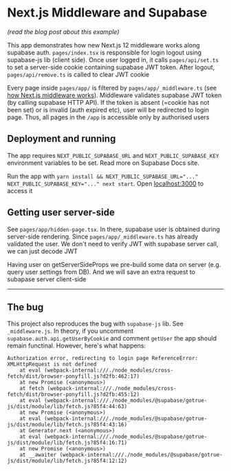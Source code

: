 # Next.js Middleware and Supabase

_(read the blog post about this example)_

This app demonstrates how new Next.js 12 middleware works along supabase auth. `pages/index.tsx` 
is responsible for login logout using supabase-js lib (client side). Once user
logged in, it calls `pages/api/set.ts` to set a server-side cookie containing supabase JWT token.
After logout, `pages/api/remove.ts` is called to clear JWT cookie

Every page inside `pages/app/` is filtered by `pages/app/_middleware.ts` 
(see [how Next.js middleware works](https://nextjs.org/docs/middleware)). Middleware validates supabase JWT token (by calling supabase
HTTP API). If the token is absent (=cookie has not been set) or is invalid (auth expired etc), 
user will be redirected to login page. Thus, all pages in the `/app` is accessible
only by authorised users

## Deployment and running

The app requires `NEXT_PUBLIC_SUPABASE_URL` and `NEXT_PUBLIC_SUPABASE_KEY` environment variables to be set. Read more on Supabase Docs
site.

Run the app with `yarn install && NEXT_PUBLIC_SUPABASE_URL="..." NEXT_PUBLIC_SUPABASE_KEY="..." next start`. 
Open [localhost:3000](https://localhost:3000) to
access it


## Getting user server-side

See `pages/app/hidden-page.tsx`. In there, supabase user is obtained during
server-side rendering. Since `pages/app/_middleware.ts` has already validated the user.
We don't need to verify JWT with supabase server call, we can just decode JWT

Having user on getServerSideProps we pre-build some data on server (e.g. query user settings
from DB). And we will save an extra request to subapase server client-side

<hr />


## The bug

This project also reproduces the bug with `supabase-js` lib. See `_middleware.js`. In theory,
if you uncomment `supabase.auth.api.getUserByCookie` and comment `getUser` the app should remain
functinal. However, here's what happens:

```
Authorization error, redirecting to login page ReferenceError: XMLHttpRequest is not defined
    at eval (webpack-internal:///./node_modules/cross-fetch/dist/browser-ponyfill.js?d2fb:462:17)
    at new Promise (<anonymous>)
    at fetch (webpack-internal:///./node_modules/cross-fetch/dist/browser-ponyfill.js?d2fb:455:12)
    at eval (webpack-internal:///./node_modules/@supabase/gotrue-js/dist/module/lib/fetch.js?85f4:44:63)
    at new Promise (<anonymous>)
    at eval (webpack-internal:///./node_modules/@supabase/gotrue-js/dist/module/lib/fetch.js?85f4:43:16)
    at Generator.next (<anonymous>)
    at eval (webpack-internal:///./node_modules/@supabase/gotrue-js/dist/module/lib/fetch.js?85f4:16:71)
    at new Promise (<anonymous>)
    at __awaiter (webpack-internal:///./node_modules/@supabase/gotrue-js/dist/module/lib/fetch.js?85f4:12:12)
```